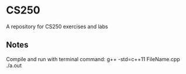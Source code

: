 # CS250
A repository for CS250 exercises and labs

## Notes
Compile and run with terminal command:
g++ -std=c++11 FileName.cpp
./a.out
